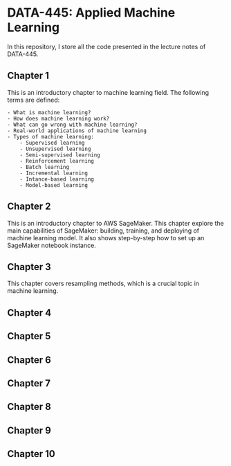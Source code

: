 # DATA-445: Applied Machine Learning

In this repository, I store all the code presented in the lecture notes of DATA-445.

## Chapter 1 

This is an introductory chapter to machine learning field. The following terms are defined:

    - What is machine learning?
    - How does machine learning work?
    - What can go wrong with machine learning?
    - Real-world applications of machine learning
    - Types of machine learning:
        - Supervised learning
        - Unsupervised learning
        - Semi-supervised learning
        - Reinforcement learning
        - Batch learning
        - Incremental learning
        - Intance-based learning
        - Model-based learning


## Chapter 2

This is an introductory chapter to AWS SageMaker. This chapter explore the main capabilities of SageMaker: building, training, and deploying of machine learning model. It also shows step-by-step how to set up an SageMaker notebook instance.

## Chapter 3

This chapter covers resampling methods, which is a crucial topic in machine learning. 

## Chapter 4

## Chapter 5

## Chapter 6

## Chapter 7

## Chapter 8

## Chapter 9

## Chapter 10
